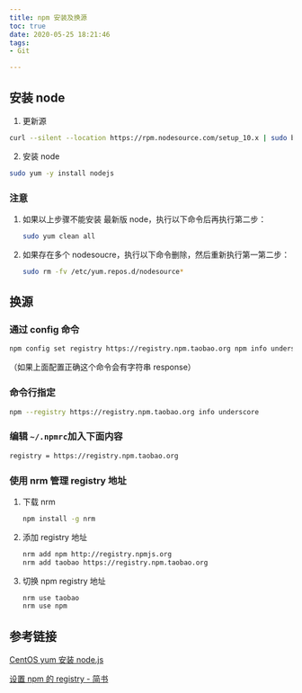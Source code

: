 ```yaml
---
title: npm 安装及换源
toc: true
date: 2020-05-25 18:21:46
tags:
- Git

---
```


## 安装 node

1.  更新源

```bash
curl --silent --location https://rpm.nodesource.com/setup_10.x | sudo bash -
```

2. 安装 node

```bash
sudo yum -y install nodejs
```

### 注意

1. 如果以上步骤不能安装 最新版 node，执行以下命令后再执行第二步：

   ```bash
   sudo yum clean all
   ```

2. 如果存在多个 nodesoucre，执行以下命令删除，然后重新执行第一第二步：

   ```bash
   sudo rm -fv /etc/yum.repos.d/nodesource*
   ```

## 换源

### 通过 config 命令

```bash
npm config set registry https://registry.npm.taobao.org npm info underscore 
```

（如果上面配置正确这个命令会有字符串 response）

### 命令行指定

```bash
npm --registry https://registry.npm.taobao.org info underscore
```

### 编辑 `~/.npmrc`加入下面内容

```bash
registry = https://registry.npm.taobao.org
```

### 使用 nrm 管理 registry 地址

1. 下载 nrm

   ```bash
   npm install -g nrm
   ```
2. 添加 registry 地址

   ```bash
   nrm add npm http://registry.npmjs.org
   nrm add taobao https://registry.npm.taobao.org
   ```

3. 切换 npm registry 地址

   ```bash
   nrm use taobao
   nrm use npm
   ```

## 参考链接

[CentOS yum 安装 node.js](https://www.cnblogs.com/royfans/p/10405329.html)

[设置 npm 的 registry - 简书](https://www.jianshu.com/p/0e80d8a355a8)

